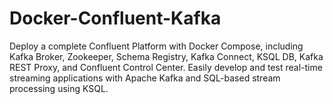 # Docker-Confluent-Kafka
Deploy a complete Confluent Platform with Docker Compose, including Kafka Broker, Zookeeper, Schema Registry, Kafka Connect, KSQL DB, Kafka REST Proxy, and Confluent Control Center. Easily develop and test real-time streaming applications with Apache Kafka and SQL-based stream processing using KSQL.
